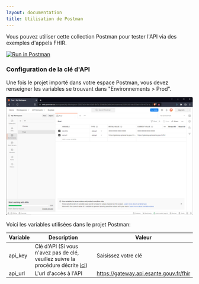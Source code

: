 ```yaml
---
layout: documentation
title: Utilisation de Postman
---
```


Vous pouvez utiliser cette collection Postman pour tester l'API via des exemples d'appels FHIR.

[![Run in Postman](https://run.pstmn.io/button.svg)](https://app.getpostman.com/run-collection/8078261-a496d05a-e735-4211-9844-31b45ba5e6dd?action=collection%2Ffork&collection-url=entityId%3D8078261-a496d05a-e735-4211-9844-31b45ba5e6dd%26entityType%3Dcollection%26workspaceId%3D0376a555-c1a8-4912-9cb4-4945375d85e8#?env%5BProd%5D=W3sia2V5IjoiYXBpX2tleSIsInZhbHVlIjoiWFhYWC1YWFhYLVhYWFgtWFhYWCIsImVuYWJsZWQiOnRydWUsInR5cGUiOiJkZWZhdWx0Iiwic2Vzc2lvblZhbHVlIjoiWFhYWC1YWFhYLVhYWFgtWFhYWCIsInNlc3Npb25JbmRleCI6MH0seyJrZXkiOiJhcGlfdXJsIiwidmFsdWUiOiJodHRwczovL2dhdGV3YXkuYXBpLmVzYW50ZS5nb3V2LmZyL2ZoaXIiLCJlbmFibGVkIjp0cnVlLCJ0eXBlIjoiZGVmYXVsdCIsInNlc3Npb25WYWx1ZSI6Imh0dHBzOi8vZ2F0ZXdheS5hcGkuZXNhbnRlLmdvdXYuZnIvZmhpciIsInNlc3Npb25JbmRleCI6MX1d)


### Configuration de la clé d'API

Une fois le projet importé dans votre espace Postman, vous devez renseigner les variables se trouvant dans  "Environnements > Prod".

![img.png](postman-config.png)

Voici les variables utilisées dans le projet Postman: 

| Variable | Description                                                                                                                                      | Valeur                                |
|----------|--------------------------------------------------------------------------------------------------------------------------------------------------|---------------------------------------|
|  api_key        | Clé d'API (Si vous n'avez pas de clé, veuillez suivre la procédure décrite [ici](/annuaire-sante-fhir-documentation/pages/quick-start/readme))     | Saisissez votre clé                   |
|  api_url        | L'url d'accès à l'API                                                                                                                    | https://gateway.api.esante.gouv.fr/fhir |
